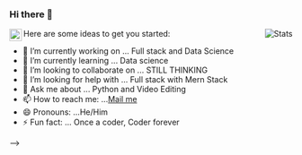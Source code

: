### Hi there 👋
<a href="https://www.linkedin.com/in/juanbelieni/">
  <img align="left" alt="Juan's LinkdeIn" width="22px" src="https://cdn.jsdelivr.net/npm/simple-icons@v3/icons/linkedin.svg" />
</a>


<img alt="Stats" align="right" src="https://github-readme-stats.vercel.app/api?username=juanbelieni&show_icons=true" />

Here are some ideas to get you started:

- 🔭 I’m currently working on ... Full stack and Data Science 
- 🌱 I’m currently learning ... Data science 
- 👯 I’m looking to collaborate on ... STILL THINKING
- 🤔 I’m looking for help with ... Full stack with Mern Stack 
- 💬 Ask me about ... Python and Video Editing
- 📫 How to reach me: ...[Mail me](mailto:shaswatsingh.ose@gmail.com)
- 😄 Pronouns: ...He/Him
- ⚡ Fun fact: ... Once a coder, Coder forever 

-->



#
